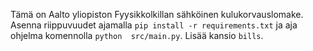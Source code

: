 Tämä on Aalto yliopiston Fyysikkolkillan sähköinen kulukorvauslomake.
Asenna riippuvuudet ajamalla `pip install -r requirements.txt` ja aja ohjelma komennolla `python 
src/main.py`. Lisää kansio `bills`.

